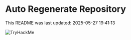 # Auto Regenerate Repository

This README was last updated: 2025-05-27 19:41:13

 ![TryHackMe](https://tryhackme.com/badge/533634)